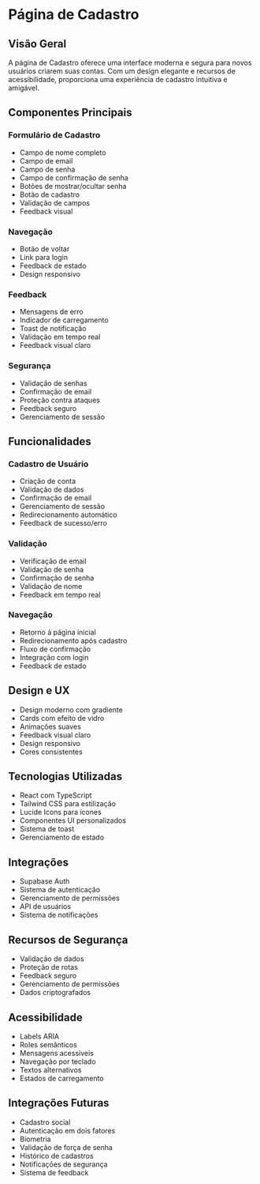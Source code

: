 # Página de Cadastro

## Visão Geral
A página de Cadastro oferece uma interface moderna e segura para novos usuários criarem suas contas. Com um design elegante e recursos de acessibilidade, proporciona uma experiência de cadastro intuitiva e amigável.

## Componentes Principais

### Formulário de Cadastro
- Campo de nome completo
- Campo de email
- Campo de senha
- Campo de confirmação de senha
- Botões de mostrar/ocultar senha
- Botão de cadastro
- Validação de campos
- Feedback visual

### Navegação
- Botão de voltar
- Link para login
- Feedback de estado
- Design responsivo

### Feedback
- Mensagens de erro
- Indicador de carregamento
- Toast de notificação
- Validação em tempo real
- Feedback visual claro

### Segurança
- Validação de senhas
- Confirmação de email
- Proteção contra ataques
- Feedback seguro
- Gerenciamento de sessão

## Funcionalidades

### Cadastro de Usuário
- Criação de conta
- Validação de dados
- Confirmação de email
- Gerenciamento de sessão
- Redirecionamento automático
- Feedback de sucesso/erro

### Validação
- Verificação de email
- Validação de senha
- Confirmação de senha
- Validação de nome
- Feedback em tempo real

### Navegação
- Retorno à página inicial
- Redirecionamento após cadastro
- Fluxo de confirmação
- Integração com login
- Feedback de estado

## Design e UX
- Design moderno com gradiente
- Cards com efeito de vidro
- Animações suaves
- Feedback visual claro
- Design responsivo
- Cores consistentes

## Tecnologias Utilizadas
- React com TypeScript
- Tailwind CSS para estilização
- Lucide Icons para ícones
- Componentes UI personalizados
- Sistema de toast
- Gerenciamento de estado

## Integrações
- Supabase Auth
- Sistema de autenticação
- Gerenciamento de permissões
- API de usuários
- Sistema de notificações

## Recursos de Segurança
- Validação de dados
- Proteção de rotas
- Feedback seguro
- Gerenciamento de permissões
- Dados criptografados

## Acessibilidade
- Labels ARIA
- Roles semânticos
- Mensagens acessíveis
- Navegação por teclado
- Textos alternativos
- Estados de carregamento

## Integrações Futuras
- Cadastro social
- Autenticação em dois fatores
- Biometria
- Validação de força de senha
- Histórico de cadastros
- Notificações de segurança
- Sistema de feedback 